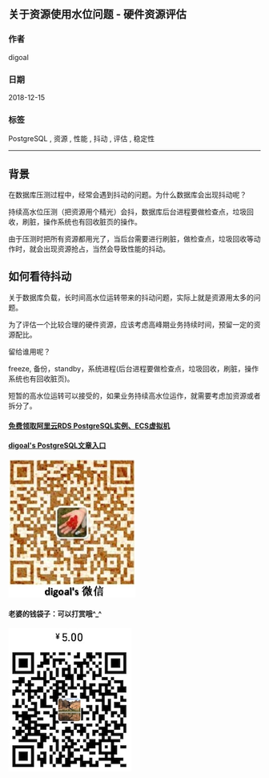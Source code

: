 ## 关于资源使用水位问题 - 硬件资源评估  
                                                                                                  
### 作者                                                                                                                                               
digoal                                                                                             
                                                                                                    
### 日期                                                                                               
2018-12-15                                                                                              
                                                                                                
### 标签                                                                                             
PostgreSQL , 资源 , 性能 , 抖动 , 评估 , 稳定性       
                                                                                                  
----                                                                                            
                                                                                                     
## 背景       
在数据库压测过程中，经常会遇到抖动的问题。为什么数据库会出现抖动呢？  
  
持续高水位压测（把资源用个精光）会抖，数据库后台进程要做检查点，垃圾回收，刷脏，操作系统也有回收脏页的操作。  
  
由于压测时把所有资源都用光了，当后台需要进行刷脏，做检查点，垃圾回收等动作时，就会出现资源抢占，当然会导致性能的抖动。  
  
## 如何看待抖动  
  
关于数据库负载，长时间高水位运转带来的抖动问题，实际上就是资源用太多的问题。  
  
为了评估一个比较合理的硬件资源，应该考虑高峰期业务持续时间，预留一定的资源配比。  
  
留给谁用呢？  
  
freeze, 备份，standby，系统进程(后台进程要做检查点，垃圾回收，刷脏，操作系统也有回收脏页)。  
  
短暂的高水位运转可以接受的，如果业务持续高水位运作，就需要考虑加资源或者拆分了。  
  
    
  
  
  
  
  
  
  
  
  
#### [免费领取阿里云RDS PostgreSQL实例、ECS虚拟机](https://free.aliyun.com/ "57258f76c37864c6e6d23383d05714ea")
  
  
#### [digoal's PostgreSQL文章入口](https://github.com/digoal/blog/blob/master/README.md "22709685feb7cab07d30f30387f0a9ae")
  
  
![digoal's weixin](../pic/digoal_weixin.jpg "f7ad92eeba24523fd47a6e1a0e691b59")
  
  
#### 老婆的钱袋子：可以打赏哦^_^  
![wife's weixin ds](../pic/wife_weixin_ds.jpg "acd5cce1a143ef1d6931b1956457bc9f")
  
